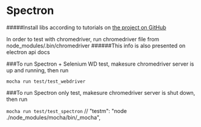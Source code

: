 # Spectron

#####Install libs according to tutorials on 
[the project on GitHub](https://www.electronjs.org/docs/tutorial/using-selenium-and-webdriver)

In order to test with chromedriver, run chromedriver file from node_modules/.bin/chromedriver
######This info is also presented on electron api docs

###To run Spectron + Selenium WD test, makesure chromedriver server is up and running,
then run

```mocha run test/test_webdriver```

###To run Spectron only test, makesure chromedriver server is shut down,
then run

```mocha run test/test_spectron```
//    "testm": "node ./node_modules/mocha/bin/_mocha",
